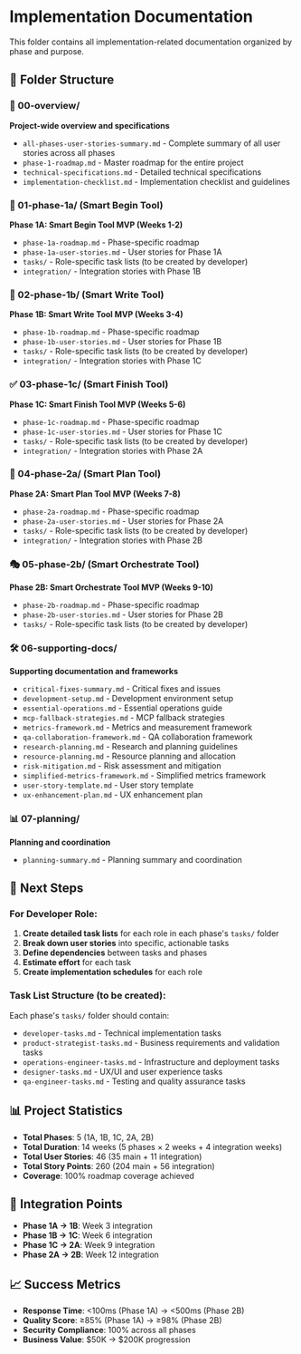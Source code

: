 # Implementation Documentation

This folder contains all implementation-related documentation organized by phase and purpose.

## 📁 Folder Structure

### 🎯 00-overview/
**Project-wide overview and specifications**
- `all-phases-user-stories-summary.md` - Complete summary of all user stories across all phases
- `phase-1-roadmap.md` - Master roadmap for the entire project
- `technical-specifications.md` - Detailed technical specifications
- `implementation-checklist.md` - Implementation checklist and guidelines

### 🚀 01-phase-1a/ (Smart Begin Tool)
**Phase 1A: Smart Begin Tool MVP (Weeks 1-2)**
- `phase-1a-roadmap.md` - Phase-specific roadmap
- `phase-1a-user-stories.md` - User stories for Phase 1A
- `tasks/` - Role-specific task lists (to be created by developer)
- `integration/` - Integration stories with Phase 1B

### 📝 02-phase-1b/ (Smart Write Tool)
**Phase 1B: Smart Write Tool MVP (Weeks 3-4)**
- `phase-1b-roadmap.md` - Phase-specific roadmap
- `phase-1b-user-stories.md` - User stories for Phase 1B
- `tasks/` - Role-specific task lists (to be created by developer)
- `integration/` - Integration stories with Phase 1C

### ✅ 03-phase-1c/ (Smart Finish Tool)
**Phase 1C: Smart Finish Tool MVP (Weeks 5-6)**
- `phase-1c-roadmap.md` - Phase-specific roadmap
- `phase-1c-user-stories.md` - User stories for Phase 1C
- `tasks/` - Role-specific task lists (to be created by developer)
- `integration/` - Integration stories with Phase 2A

### 🎯 04-phase-2a/ (Smart Plan Tool)
**Phase 2A: Smart Plan Tool MVP (Weeks 7-8)**
- `phase-2a-roadmap.md` - Phase-specific roadmap
- `phase-2a-user-stories.md` - User stories for Phase 2A
- `tasks/` - Role-specific task lists (to be created by developer)
- `integration/` - Integration stories with Phase 2B

### 🎭 05-phase-2b/ (Smart Orchestrate Tool)
**Phase 2B: Smart Orchestrate Tool MVP (Weeks 9-10)**
- `phase-2b-roadmap.md` - Phase-specific roadmap
- `phase-2b-user-stories.md` - User stories for Phase 2B
- `tasks/` - Role-specific task lists (to be created by developer)

### 🛠️ 06-supporting-docs/
**Supporting documentation and frameworks**
- `critical-fixes-summary.md` - Critical fixes and issues
- `development-setup.md` - Development environment setup
- `essential-operations.md` - Essential operations guide
- `mcp-fallback-strategies.md` - MCP fallback strategies
- `metrics-framework.md` - Metrics and measurement framework
- `qa-collaboration-framework.md` - QA collaboration framework
- `research-planning.md` - Research and planning guidelines
- `resource-planning.md` - Resource planning and allocation
- `risk-mitigation.md` - Risk assessment and mitigation
- `simplified-metrics-framework.md` - Simplified metrics framework
- `user-story-template.md` - User story template
- `ux-enhancement-plan.md` - UX enhancement plan

### 📊 07-planning/
**Planning and coordination**
- `planning-summary.md` - Planning summary and coordination

## 🎯 Next Steps

### For Developer Role:
1. **Create detailed task lists** for each role in each phase's `tasks/` folder
2. **Break down user stories** into specific, actionable tasks
3. **Define dependencies** between tasks and phases
4. **Estimate effort** for each task
5. **Create implementation schedules** for each role

### Task List Structure (to be created):
Each phase's `tasks/` folder should contain:
- `developer-tasks.md` - Technical implementation tasks
- `product-strategist-tasks.md` - Business requirements and validation tasks
- `operations-engineer-tasks.md` - Infrastructure and deployment tasks
- `designer-tasks.md` - UX/UI and user experience tasks
- `qa-engineer-tasks.md` - Testing and quality assurance tasks

## 📊 Project Statistics

- **Total Phases**: 5 (1A, 1B, 1C, 2A, 2B)
- **Total Duration**: 14 weeks (5 phases × 2 weeks + 4 integration weeks)
- **Total User Stories**: 46 (35 main + 11 integration)
- **Total Story Points**: 260 (204 main + 56 integration)
- **Coverage**: 100% roadmap coverage achieved

## 🔗 Integration Points

- **Phase 1A → 1B**: Week 3 integration
- **Phase 1B → 1C**: Week 6 integration
- **Phase 1C → 2A**: Week 9 integration
- **Phase 2A → 2B**: Week 12 integration

## 📈 Success Metrics

- **Response Time**: <100ms (Phase 1A) → <500ms (Phase 2B)
- **Quality Score**: ≥85% (Phase 1A) → ≥98% (Phase 2B)
- **Security Compliance**: 100% across all phases
- **Business Value**: $50K → $200K progression
